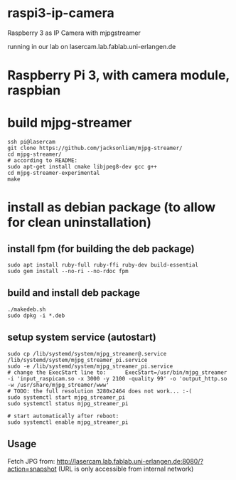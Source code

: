 # raspi3-ip-camera
Raspberry 3 as IP Camera with mjpgstreamer

running in our lab on lasercam.lab.fablab.uni-erlangen.de

# Raspberry Pi 3, with camera module, raspbian

# build mjpg-streamer
```
ssh pi@lasercam
git clone https://github.com/jacksonliam/mjpg-streamer/
cd mjpg-streamer/
# according to README:
sudo apt-get install cmake libjpeg8-dev gcc g++
cd mjpg-streamer-experimental
make
```

# install as debian package (to allow for clean uninstallation)
## install fpm (for building the deb package)
```
sudo apt install ruby-full ruby-ffi ruby-dev build-essential
sudo gem install --no-ri --no-rdoc fpm
```

## build and install deb package
```
./makedeb.sh
sudo dpkg -i *.deb
```

## setup system service (autostart)
```
sudo cp /lib/systemd/system/mjpg_streamer@.service /lib/systemd/system/mjpg_streamer_pi.service
sudo -e /lib/systemd/system/mjpg_streamer_pi.service
# change the ExecStart line to:      ExecStart=/usr/bin/mjpg_streamer -i 'input_raspicam.so -x 3000 -y 2100 -quality 99' -o 'output_http.so -w /usr/share/mjpg_streamer/www'
# TODO: the full resolution 3280x2464 does not work... :-(
sudo systemctl start mjpg_streamer_pi
sudo systemctl status mjpg_streamer_pi

# start automatically after reboot:
sudo systemctl enable mjpg_streamer_pi
```


## Usage

Fetch JPG from:  http://lasercam.lab.fablab.uni-erlangen.de:8080/?action=snapshot   (URL is only accessible from internal network)
